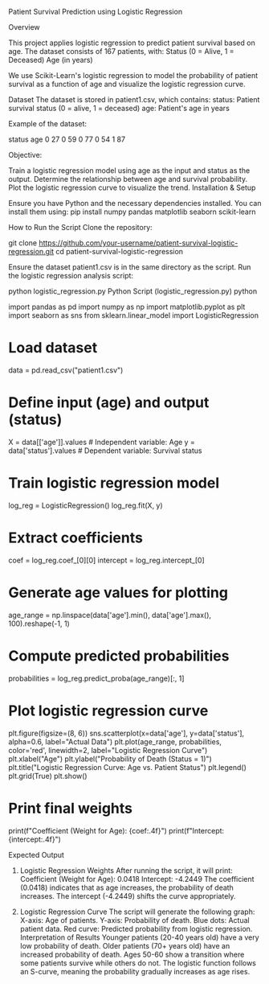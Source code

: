 Patient Survival Prediction using Logistic Regression

Overview

This project applies logistic regression to predict patient survival based on age. The dataset consists of 167 patients, with:
Status (0 = Alive, 1 = Deceased)
Age (in years)


We use Scikit-Learn's logistic regression to model the probability of patient survival as a function of age and visualize the logistic regression curve.

Dataset
The dataset is stored in patient1.csv, which contains:
status: Patient survival status (0 = alive, 1 = deceased)
age: Patient's age in years

Example of the dataset:

status	age
0	27
0	59
0	77
0	54
1	87

Objective:

Train a logistic regression model using age as the input and status as the output.
Determine the relationship between age and survival probability.
Plot the logistic regression curve to visualize the trend.
Installation & Setup

Ensure you have Python and the necessary dependencies installed. You can install them using:
pip install numpy pandas matplotlib seaborn scikit-learn

How to Run the Script
Clone the repository:

git clone https://github.com/your-username/patient-survival-logistic-regression.git
cd patient-survival-logistic-regression

Ensure the dataset patient1.csv is in the same directory as the script.
Run the logistic regression analysis script:

python logistic_regression.py
Python Script (logistic_regression.py)
python

import pandas as pd
import numpy as np
import matplotlib.pyplot as plt
import seaborn as sns
from sklearn.linear_model import LogisticRegression

# Load dataset
data = pd.read_csv("patient1.csv")

# Define input (age) and output (status)
X = data[['age']].values  # Independent variable: Age
y = data['status'].values  # Dependent variable: Survival status

# Train logistic regression model
log_reg = LogisticRegression()
log_reg.fit(X, y)

# Extract coefficients
coef = log_reg.coef_[0][0]
intercept = log_reg.intercept_[0]

# Generate age values for plotting
age_range = np.linspace(data['age'].min(), data['age'].max(), 100).reshape(-1, 1)

# Compute predicted probabilities
probabilities = log_reg.predict_proba(age_range)[:, 1]

# Plot logistic regression curve
plt.figure(figsize=(8, 6))
sns.scatterplot(x=data['age'], y=data['status'], alpha=0.6, label="Actual Data")
plt.plot(age_range, probabilities, color='red', linewidth=2, label="Logistic Regression Curve")
plt.xlabel("Age")
plt.ylabel("Probability of Death (Status = 1)")
plt.title("Logistic Regression Curve: Age vs. Patient Status")
plt.legend()
plt.grid(True)
plt.show()

# Print final weights
print(f"Coefficient (Weight for Age): {coef:.4f}")
print(f"Intercept: {intercept:.4f}")

Expected Output

1. Logistic Regression Weights
After running the script, it will print:
Coefficient (Weight for Age): 0.0418
Intercept: -4.2449
The coefficient (0.0418) indicates that as age increases, the probability of death increases.
The intercept (-4.2449) shifts the curve appropriately.

3. Logistic Regression Curve
The script will generate the following graph:
X-axis: Age of patients.
Y-axis: Probability of death.
Blue dots: Actual patient data.
Red curve: Predicted probability from logistic regression.
Interpretation of Results
Younger patients (20-40 years old) have a very low probability of death.
Older patients (70+ years old) have an increased probability of death.
Ages 50-60 show a transition where some patients survive while others do not.
The logistic function follows an S-curve, meaning the probability gradually increases as age rises.
